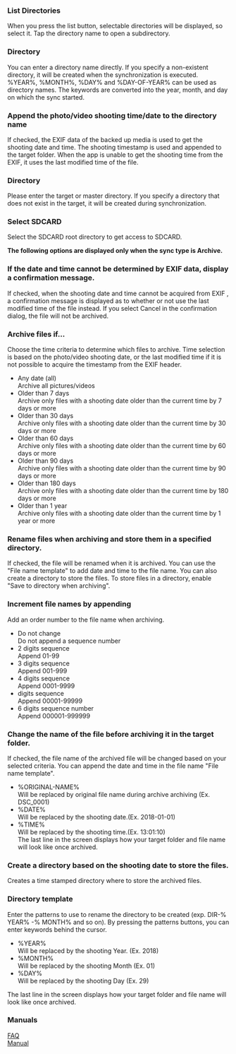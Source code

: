 ### List Directories<br>
When you press the list button, selectable directories will be displayed, so select it. Tap the directory name to open a subdirectory.<br>

### Directory<br>
You can enter a directory name directly. If you specify a non-existent directory, it will be created when the synchronization is executed.<br>
%YEAR%, %MONTH%, %DAY% and %DAY-OF-YEAR% can be used as directory names. The keywords are converted into the year, month, and day on which the sync started.<br>

### Append the photo/video shooting time/date to the directory name<br>
If checked, the EXIF data of the backed up media is used to get the shooting date and time. The shooting timestamp is used and appended to the target folder. When the app is unable to get the shooting time from the EXIF, it uses the last modified time of the file.<br>

### Directory<br>
Please enter the target or master directory. If you specify a directory that does not exist in the target, it will be created during synchronization. <br>

### Select SDCARD<br>
Select the SDCARD root directory to get access to SDCARD. <br>

**The following options are displayed only when the sync type is Archive.**<br>

### If the date and time cannot be determined by EXIF data, display a confirmation message.<br>
If checked, when the shooting date and time cannot be acquired from EXIF , a confirmation message is displayed as to whether or not use the last modified time of the file instead. If you select Cancel in the confirmation dialog, the file will not be archived.<br>

### Archive files if…<br>

Choose the time criteria to determine which files to archive. Time selection is based on the photo/video shooting date, or the last modified time if it is not possible to acquire the timestamp from the EXIF header.<br>

- Any date (all)<br>
Archive all pictures/videos<br>
- Older than 7 days<br>
Archive only files with a shooting date older than the current time by 7 days or more<br>
- Older than 30 days<br>
Archive only files with a shooting date older than the current time by 30 days or more<br>
- Older than 60 days<br>
Archive only files with a shooting date older than the current time by 60 days or more<br>
- Older than 90 days<br>
Archive only files with a shooting date older than the current time by 90 days or more<br>
- Older than 180 days<br>
Archive only files with a shooting date older than the current time by 180 days or more<br>
- Older than 1 year<br>
Archive only files with a shooting date older than the current time by 1 year or more<br>

### Rename files when archiving and store them in a specified directory.<br>

If checked, the file will be renamed when it is archived. You can use the "File name template" to add date and time to the file name. You can also create a directory to store the files. To store files in a directory, enable "Save to directory when archiving". <br>

### Increment file names by appending<br>

Add an order number to the file name when archiving.<br>

- Do not change<br>
Do not append a sequence number<br>
- 2 digits sequence<br>
Append 01-99<br>
- 3 digits sequence<br>
Append 001-999<br>
- 4 digits sequence<br>
 Append 0001-9999<br>
- digits sequence<br>
 Append 00001-99999<br>
- 6 digits sequence number<br>
 Append 000001-999999<br>

### Change the name of the file before archiving it in the target folder. <br>

If checked, the file name of the archived file will be changed based on your selected criteria. You can append the date and time in the file name "File name template".<br>

- %ORIGINAL-NAME%<br>
 Will be replaced by original file name during archive archiving (Ex. DSC_0001)<br>
- %DATE%<br>
 Will be replaced by the shooting date.(Ex. 2018-01-01)<br>
- %TIME%<br>
 Will be replaced by the shooting time.(Ex. 13:01:10)<br>
 The last line in the screen displays how your target folder and file name will look like once archived.<br>

### Create a directory based on the shooting date to store the files.<br>

Creates a time stamped directory where to store the archived files.<br>

### Directory template<br>

Enter the patterns to use to rename the directory to be created (exp. DIR-% YEAR% -% MONTH% and so on). By pressing the patterns buttons, you can enter keywords behind the cursor.<br>

- %YEAR%<br>
 Will be replaced by the shooting Year. (Ex. 2018)<br>
- %MONTH%<br>
 Will be replaced by the shooting Month (Ex. 01)<br>
- %DAY%<br>
 Will be replaced by the shooting Day (Ex. 29)<br>

The last line in the screen displays how your target folder and file name will look like once archived.<br>

### Manuals<br>
[FAQ](https://sentaroh.github.io/Documents/SMBSync2/SMBSync2_FAQ_EN.htm)<br>
[Manual](https://sentaroh.github.io/Documents/SMBSync2/SMBSync2_Desc_EN.htm) <br>
